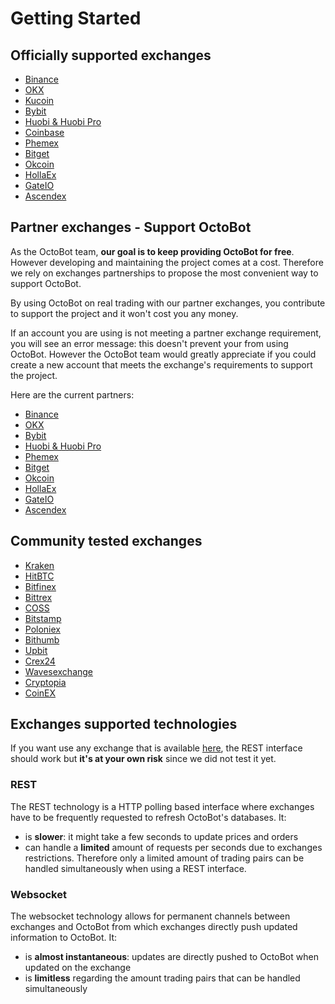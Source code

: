 # Getting Started

## Officially supported exchanges

* [Binance](partners/binance/)
* [OKX](partners/okx/)
* [Kucoin](officially_supported/kucoin.md)
* [Bybit](partners/bybit/)
* [Huobi & Huobi Pro](partners/huobi/)
* [Coinbase](officially_supported/coinbase.md)
* [Phemex](partners/phemex/)
* [Bitget](partners/bitget/)
* [Okcoin](partners/okcoin/)
* [HollaEx](partners/hollaex/)
* [GateIO](partners/gateio/)
* [Ascendex](partners/ascendex/)

## Partner exchanges - Support OctoBot

As the OctoBot team, **our goal is to keep providing OctoBot for free**. However developing and maintaining the project comes at a cost. Therefore we rely on exchanges partnerships to propose the most convenient way to support OctoBot.

By using OctoBot on real trading with our partner exchanges, you contribute to support the project and it won't cost you any money.

If an account you are using is not meeting a partner exchange requirement, you will see an error message: this doesn't prevent your from using OctoBot. However the OctoBot team would greatly appreciate if you could create a new account that meets the exchange's requirements to support the project.

Here are the current partners:

* [Binance](partners/binance/)
* [OKX](partners/okx/)
* [Bybit](partners/bybit/)
* [Huobi & Huobi Pro](partners/huobi/)
* [Phemex](partners/phemex/)
* [Bitget](partners/bitget/)
* [Okcoin](partners/okcoin/)
* [HollaEx](partners/hollaex/)
* [GateIO](partners/gateio/)
* [Ascendex](partners/ascendex/)

## Community tested exchanges

* [Kraken](community_tested/kraken.md)
* [HitBTC](community_tested/hitbtc.md)
* [Bitfinex](community_tested/bitfinex.md)
* [Bittrex](community_tested/bittrex.md)
* [COSS](community_tested/coss.md)
* [Bitstamp](community_tested/bitstamp.md)
* [Poloniex](community_tested/poloniex.md)
* [Bithumb](community_tested/bithumb.md)
* [Upbit](community_tested/upbit.md)
* [Crex24](community_tested/crex24.md)
* [Wavesexchange](community_tested/wavesexchange.md)
* [Cryptopia](community_tested/cryptopia.md)
* [CoinEX](community_tested/coinex.md)

## Exchanges supported technologies

If you want use any exchange that is available [here](https://github.com/ccxt/ccxt/wiki/Exchange-Markets), the REST interface should work but **it's at your own risk** since we did not test it yet.

### REST

The REST technology is a HTTP polling based interface where exchanges have to be frequently requested to refresh OctoBot's databases.
It: 
* is **slower**: it might take a few seconds to update prices and orders 
* can handle a **limited** amount of requests per seconds due to exchanges restrictions. Therefore only a limited amount of trading pairs can be handled simultaneously when using a REST interface. 

### Websocket

The websocket technology allows for permanent channels between exchanges and OctoBot from which exchanges directly push updated information to OctoBot.
It:
* is **almost instantaneous**: updates are directly pushed to OctoBot when updated on the exchange 
* is **limitless** regarding the amount trading pairs that can be handled simultaneously
